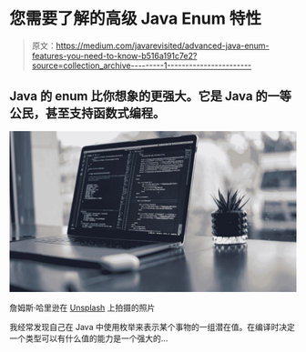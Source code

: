 # 您需要了解的高级 Java Enum 特性

> 原文：<https://medium.com/javarevisited/advanced-java-enum-features-you-need-to-know-b516a191c7e2?source=collection_archive---------1----------------------->

## Java 的 enum 比你想象的更强大。它是 Java 的一等公民，甚至支持函数式编程。

![](img/211fcaf2261e5e00fdc149cfbce9806d.png)

詹姆斯·哈里逊在 [Unsplash](https://unsplash.com/@jstrippa?utm_source=unsplash&utm_medium=referral&utm_content=creditCopyText) 上拍摄的照片

我经常发现自己在 Java 中使用枚举来表示某个事物的一组潜在值。在编译时决定一个类型可以有什么值的能力是一个强大的…